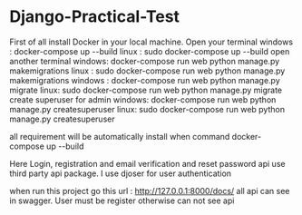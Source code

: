 # Django-Practical-Test


First of all install Docker in your local machine. 
Open your terminal 
windows : docker-compose up --build
linux : sudo docker-compose up --build
open another terminal 
windows:  docker-compose run web python manage.py  makemigrations
linux : sudo  docker-compose run web python manage.py  makemigrations
windows :  docker-compose run web python manage.py migrate
linux: sudo  docker-compose run web python manage.py migrate
create superuser for admin 
windows: docker-compose run web python manage.py  createsuperuser
linux: sudo  docker-compose run web python manage.py createsuperuser

all requirement will be automatically install when command docker-compose up --build


Here Login, registration and email verification and reset password api use third party api package. I use djoser for user authentication

when run this project go this url : http://127.0.0.1:8000/docs/
all api can see in swagger. User must be register otherwise can not see  api

